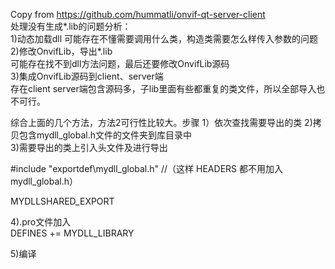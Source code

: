 Copy from https://github.com/hummatli/onvif-qt-server-client  
处理没有生成*.lib的问题分析：  
1)动态加载dll 
可能存在不懂需要调用什么类，构造类需要怎么样传入参数的问题   
2)修改OnvifLib，导出*.lib  
可能存在找不到dll方法问题，最后还要修改OnvifLib源码   
3)集成OnvifLib源码到client、server端  
存在client server端包含源码多，子lib里面有些都重复的类文件，所以全部导入也不可行。  

综合上面的几个方法，方法2可行性比较大。步骤 
1）依次查找需要导出的类 
2)拷贝包含mydll_global.h文件的文件夹到库目录中  
3)需要导出的类上引入头文件及进行导出

#include "exportdef\mydll_global.h" //（这样 HEADERS 都不用加入mydll_global.h）

MYDLLSHARED_EXPORT  

4).pro文件加入  
DEFINES += MYDLL_LIBRARY

5)编译
